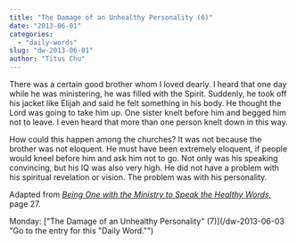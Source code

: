 ```yaml
---
title: "The Damage of an Unhealthy Personality (6)"
date: "2013-06-01"
categories: 
  - "daily-words"
slug: "dw-2013-06-01"
author: "Titus Chu"
---
```


There was a certain good brother whom I loved dearly. I heard that one day while he was ministering, he was filled with the Spirit. Suddenly, he took off his jacket like Elijah and said he felt something in his body. He thought the Lord was going to take him up. One sister knelt before him and begged him not to leave. I even heard that more than one person knelt down in this way.

How could this happen among the churches? It was not because the brother was not eloquent. He must have been extremely eloquent, if people would kneel before him and ask him not to go. Not only was his speaking convincing, but his IQ was also very high. He did not have a problem with his spiritual revelation or vision. The problem was with his personality.

Adapted from _[Being One with the Ministry to Speak the Healthy Words,](/book-one-with-the-ministry-vol-2 "Go to the listing for this book.")_ page 27.

Monday: ["The Damage of an Unhealthy Personality" (7)](/dw-2013-06-03 "Go to the entry for this "Daily Word."")
